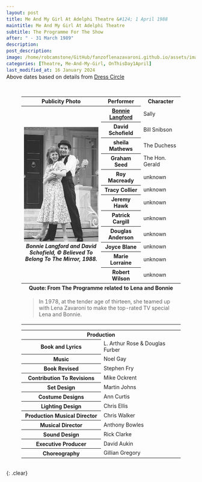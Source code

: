 ```yaml
---
layout: post
title: Me And My Girl At Adelphi Theatre &#124; 1 April 1988
maintitle: Me And My Girl At Adelphi Theatre
subtitle: The Programme For The Show
after: " - 31 March 1989"
description: 
post_description: 
image: /home/robcamstone/GitHub/fanzoflenazavaroni.github.io/assets/images/bonnie/bonnie-langford-david-schofield-girl-adelphi-21879104.jpg
categories: [Theatre, Me-And-My-Girl, OnThisDay1April]
last_modified_at: 16 January 2024
---
```


<p class="post-meta adjust">Above dates based on details from <a class="external-link" href="https://www.dresscircle.co.uk/shows/me-and-my-girl/adelphi-theatre-london#:~:text=Bonnie%20Langford,31/03/89">Dress Circle</a></p>

<figure class="fig3">
<table>
<tr id="infobox1"><th>Publicity Photo</th><th>Performer</th><th>Character</th></tr>
<tr>
<th rowspan="13" class="top" style="width:50%;"><img src="/assets/images/bonnie/bonnie-langford-david-schofield-girl-adelphi-21879104.jpg" class="full-width" /><br /><cite class="whitespace">Bonnie Langford and David Schofield,
&copy; Believed To Belong To The Mirror, 1988.</cite></th>
</tr>
<tr><th style="width:25%;"><a href="#infobox3">Bonnie Langford</a></th> <td>Sally</td></tr>
<tr><th>David Schofield</th><td>Bill Snibson</td></tr>
<tr><th>sheila Mathews</th><td>The Duchess</td></tr>
<tr><th>Graham Seed</th><td>The Hon. Gerald</td></tr>
<tr><th>Roy Macready</th><td>unknown</td></tr>
<tr><th>Tracy Collier</th><td>unknown</td></tr>
<tr><th>Jeremy Hawk</th><td>unknown</td></tr>
<tr><th>Patrick Cargill</th><td>unknown</td></tr>
<tr><th>Douglas Anderson</th><td>unknown</td></tr>
<tr><th>Joyce Blane</th><td>unknown</td></tr>
<tr><th>Marie Lorraine</th><td>unknown</td></tr>
<tr><th>Robert Wilson</th><td>unknown</td></tr>
<tr id="infobox3" class="split"><th colspan="3">Quote: From The Programme related to Lena and Bonnie</th></tr>
<tr>
<td colspan="3">
<blockquote>
<p>In 1978, at the tender age of thirteen, she teamed up with Lena Zavaroni to make the top-rated TV special Lena and Bonnie.</p>
</blockquote>
</td></tr>
</table>
</figure>

<figure class="fig3">
<table>
<tr id="infobox2"><th colspan="2">Production</th></tr>
<tr><th style="width:50%;">Book and Lyrics</th> <td>L. Arthur Rose & Douglas Furber</td></tr>
<tr><th>Music</th><td>Noel Gay</td></tr>
<tr><th>Book Revised</th><td>Stephen Fry</td></tr>
<tr><th>Contribution To Revisions</th><td>Mike Ockrent</td></tr>
<tr><th>Set Design</th><td>Martin Johns</td></tr>
<tr><th>Costume Designs</th><td>Ann Curtis</td></tr>
<tr><th>Lighting Design</th><td>Chris Ellis</td></tr>
<tr><th>Production Musical Director</th><td>Chris Walker</td></tr>
<tr><th>Musical Director</th><td>Anthony Bowles</td></tr>
<tr><th>Sound Design</th><td>Rick Clarke</td></tr>
<tr><th>Executive Producer</th><td>David Aukin</td></tr>
<tr><th>Choreography</th><td>Gillian Gregory</td></tr>
</table>
</figure>

<br />{: .clear}

<style>
.adjust {position:relative; top:-30px;}
#infobox3 {scroll-margin-top: -3px;}
</style>

